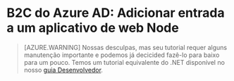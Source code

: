 <properties
    pageTitle="Adicionar entrada a um aplicativo de web Node para B2C Azure | Microsoft Azure"
    description="Como criar um aplicativo web do Node que entra em usuários usando um locatário B2C."
    services="active-directory-b2c"
    documentationCenter=""
    authors="brandwe"
    manager="msmbaldwin"
    editor=""/>

<tags
    ms.service="active-directory-b2c"
    ms.workload="identity"
  ms.tgt_pltfrm="na"
    ms.devlang="javascript"
    ms.topic="hero-article"
    ms.date="07/22/2016"
    ms.author="brandwe"/>


# <a name="azure-ad-b2c-add-sign-in-to-a-nodejs-web-app"></a>B2C do Azure AD: Adicionar entrada a um aplicativo de web Node

> [AZURE.WARNING] Nossas desculpas, mas seu tutorial requer alguns manutenção importante e podemos já decicided fazê-lo para baixo para um pouco.  Temos um tutorial equivalente do .NET disponível no nosso [guia Desenvolvedor](active-directory-b2c-overview.md).